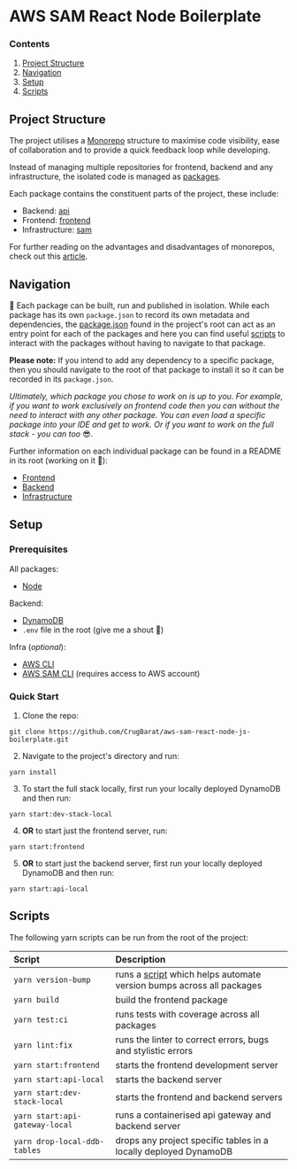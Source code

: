 # AWS SAM React Node Boilerplate

### Contents

1. [Project Structure](#Structure)
2. [Navigation](#Navigation)
3. [Setup](#Setup)
4. [Scripts](#Scripts)


## Project Structure

The project utilises a [Monorepo](https://en.wikipedia.org/wiki/Monorepo) structure to maximise code visibility, ease of collaboration and to provide a quick feedback loop while developing.

Instead of managing multiple repositories for frontend, backend and any infrastructure, the isolated code is managed as [packages](./packages).

Each package contains the constituent parts of the project, these include:

- Backend: [api](./packages/api)
- Frontend: [frontend](./packages/frontend)
- Infrastructure: [sam](./packages/sam)  

For further reading on the advantages and disadvantages of monorepos, check out this [article](https://www.happycoders.eu/java/monorepos-advantages-disadvantages/).

## Navigation

🚀 Each package can be built, run and published in isolation. While each package has its own `package.json` to record its own metadata and dependencies, the [package.json](./package.json) found in the project's root can act as an entry point for each of the packages and here you can find useful [scripts](#Scripts) to interact with the packages without having to navigate to that package.

**Please note:** If you intend to add any dependency to a specific package, then you should navigate to the root of that package to install it so it can be recorded in its `package.json`.

*Ultimately, which package you chose to work on is up to you. For example, if you want to work exclusively on frontend code then you can without the need to interact with any other package. You can even load a specific package into your IDE and get to work. Or if you want to work on the full stack - you can too* 😎.  

Further information on each individual package can be found in a README in its root (working on it 🔨):

- [Frontend](./packages/frontend/README.md)  
- [Backend](./packages/api/README.md)
- [Infrastructure](./packages/sam/README.md)

## Setup   

### Prerequisites

All packages:
- [Node](https://nodejs.org/en/)

Backend:
- [DynamoDB](https://docs.aws.amazon.com/amazondynamodb/latest/developerguide/DynamoDBLocal.DownloadingAndRunning.html)
- `.env` file in the root (give me a shout 📢)

Infra (*optional*):
- [AWS CLI](https://docs.aws.amazon.com/cli/latest/userguide/install-cliv2-mac.html)
- [AWS SAM CLI](https://docs.aws.amazon.com/serverless-application-model/latest/developerguide/serverless-sam-cli-install-mac.html) (requires access to AWS account)

### Quick Start  

1. Clone the repo:  

```
git clone https://github.com/CrugBarat/aws-sam-react-node-js-boilerplate.git
```  

2. Navigate to the project's directory and run:

```
yarn install
```  

3. To start the full stack locally, first run your locally deployed DynamoDB and then run:

```
yarn start:dev-stack-local
```  

4. **OR** to start just the frontend server, run:

```
yarn start:frontend
```  

5. **OR** to start just the backend server, first run your locally deployed DynamoDB and then run:

```
yarn start:api-local
```  

## Scripts

The following yarn scripts can be run from the root of the project:

|  Script   |                             Description                              |
| :----------- | :------------------------------------------------------------------ |
|`yarn version-bump` | runs a [script](./tools/version-bump) which helps automate version bumps across all packages |
|`yarn build` | build the frontend package |
|`yarn test:ci` | runs tests with coverage across all packages |
|`yarn lint:fix` | runs the linter to correct errors, bugs and stylistic errors |
|`yarn start:frontend` | starts the frontend development server |
|`yarn start:api-local` | starts the backend server |
|`yarn start:dev-stack-local` | starts the frontend and backend servers |
|`yarn start:api-gateway-local` | runs a containerised api gateway and backend server |
|`yarn drop-local-ddb-tables` | drops any project specific tables in a locally deployed DynamoDB |  
